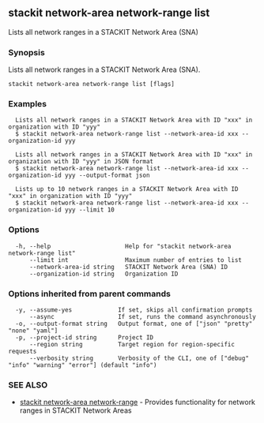 ## stackit network-area network-range list

Lists all network ranges in a STACKIT Network Area (SNA)

### Synopsis

Lists all network ranges in a STACKIT Network Area (SNA).

```
stackit network-area network-range list [flags]
```

### Examples

```
  Lists all network ranges in a STACKIT Network Area with ID "xxx" in organization with ID "yyy"
  $ stackit network-area network-range list --network-area-id xxx --organization-id yyy

  Lists all network ranges in a STACKIT Network Area with ID "xxx" in organization with ID "yyy" in JSON format
  $ stackit network-area network-range list --network-area-id xxx --organization-id yyy --output-format json

  Lists up to 10 network ranges in a STACKIT Network Area with ID "xxx" in organization with ID "yyy"
  $ stackit network-area network-range list --network-area-id xxx --organization-id yyy --limit 10
```

### Options

```
  -h, --help                     Help for "stackit network-area network-range list"
      --limit int                Maximum number of entries to list
      --network-area-id string   STACKIT Network Area (SNA) ID
      --organization-id string   Organization ID
```

### Options inherited from parent commands

```
  -y, --assume-yes             If set, skips all confirmation prompts
      --async                  If set, runs the command asynchronously
  -o, --output-format string   Output format, one of ["json" "pretty" "none" "yaml"]
  -p, --project-id string      Project ID
      --region string          Target region for region-specific requests
      --verbosity string       Verbosity of the CLI, one of ["debug" "info" "warning" "error"] (default "info")
```

### SEE ALSO

* [stackit network-area network-range](./stackit_network-area_network-range.md)	 - Provides functionality for network ranges in STACKIT Network Areas

